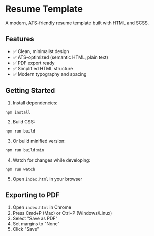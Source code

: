# Resume Template

A modern, ATS-friendly resume template built with HTML and SCSS.

## Features
- ✅ Clean, minimalist design
- ✅ ATS-optimized (semantic HTML, plain text)
- ✅ PDF export ready
- ✅ Simplified HTML structure
- ✅ Modern typography and spacing

## Getting Started

1. Install dependencies:
```bash
npm install
```

2. Build CSS:
```bash
npm run build
```

3. Or build minified version:
```bash
npm run build:min
```

4. Watch for changes while developing:
```bash
npm run watch
```

5. Open `index.html` in your browser

## Exporting to PDF

1. Open `index.html` in Chrome
2. Press Cmd+P (Mac) or Ctrl+P (Windows/Linux)
3. Select "Save as PDF"
4. Set margins to "None"
5. Click "Save"
